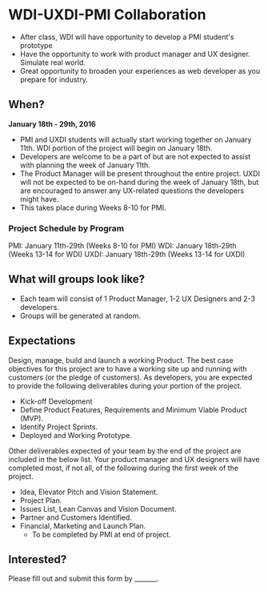 # WDI-UXDI-PMI Collaboration

* After class, WDI will have opportunity to develop a PMI student's prototype
* Have the opportunity to work with product manager and UX designer. Simulate real world.
* Great opportunity to broaden your experiences as web developer as you prepare for industry.

## When?

**January 18th - 29th, 2016**

* PMI and UXDI students will actually start working together on January 11th. WDI portion of the project will begin on January 18th.
* Developers are welcome to be a part of but are not expected to assist with planning the week of January 11th.
* The Product Manager will be present throughout the entire project. UXDI will not be expected to be on-hand during the week of January 18th, but are encouraged to answer any UX-related questions the developers might have.
* This takes place during Weeks 8-10 for PMI.

### Project Schedule by Program

PMI: January 11th-29th (Weeks 8-10 for PMI)
WDI: January 18th-29th (Weeks 13-14 for WDI)
UXDI: January 18th-29th (Weeks 13-14 for UXDI)

## What will groups look like?

* Each team will consist of 1 Product Manager, 1-2 UX Designers and 2-3 developers.
* Groups will be generated at random.

## Expectations

Design, manage, build and launch a working Product. The best case objectives for this project are to have a working site up and running with customers (or the pledge of customers). As developers, you are expected to provide the following deliverables during your portion of the project.

* Kick-off Development
* Define Product Features, Requirements and Minimum Viable Product (MVP).
* Identify Project Sprints.
* Deployed and Working Prototype.

Other deliverables expected of your team by the end of the project are included in the below list. Your product manager and UX designers will have completed most, if not all, of the following during the first week of the project.

* Idea, Elevator Pitch and Vision Statement.
* Project Plan.
* Issues List, Lean Canvas and Vision Document.
* Partner and Customers Identified.
* Financial, Marketing and Launch Plan.
  * To be completed by PMI at end of project.

## Interested?

Please fill out and submit this form by _______.
